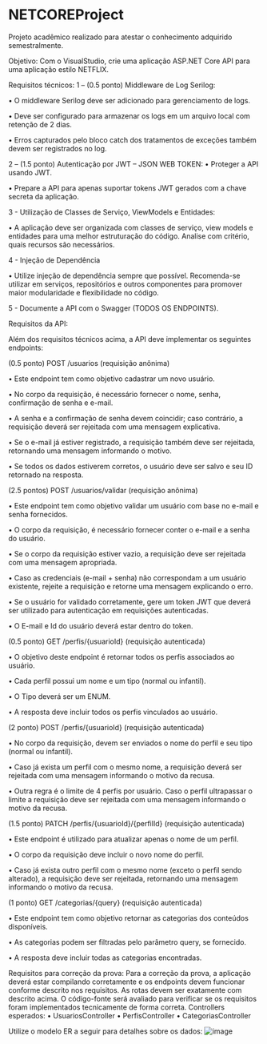 # NETCOREProject
Projeto acadêmico realizado para atestar o conhecimento adquirido semestralmente.


Objetivo:
Com o VisualStudio, crie uma aplicação ASP.NET Core API para uma aplicação estilo NETFLIX.


Requisitos técnicos:
1 – (0.5 ponto) Middleware de Log Serilog:

•	O middleware Serilog deve ser adicionado para gerenciamento de logs.

•	Deve ser configurado para armazenar os logs em um arquivo local com retenção de 2 dias.

•	Erros capturados pelo bloco catch dos tratamentos de exceções também devem ser registrados no log.


2 – (1.5 ponto) Autenticação por JWT – JSON WEB TOKEN:
•	Proteger a API usando JWT.

•	Prepare a API para apenas suportar tokens JWT gerados com a chave secreta da aplicação.


3 - Utilização de Classes de Serviço, ViewModels e Entidades:

•	A aplicação deve ser organizada com classes de serviço, view models e entidades para uma melhor estruturação do código. Analise com critério, quais recursos são necessários.


4 - Injeção de Dependência

•	Utilize injeção de dependência sempre que possível. Recomenda-se utilizar em serviços, repositórios e outros componentes para promover maior modularidade e flexibilidade no código.


5 - Documente a API com o Swagger (TODOS OS ENDPOINTS).





Requisitos da API:

Além dos requisitos técnicos acima, a API deve implementar os seguintes endpoints:


(0.5 ponto) POST /usuarios (requisição anônima)

•	Este endpoint tem como objetivo cadastrar um novo usuário.

•	No corpo da requisição, é necessário fornecer o nome, senha, confirmação de senha e e-mail.

•	A senha e a confirmação de senha devem coincidir; caso contrário, a requisição deverá ser rejeitada com uma mensagem explicativa.

•	Se o e-mail já estiver registrado, a requisição também deve ser rejeitada, retornando uma mensagem informando o motivo.

•	Se todos os dados estiverem corretos, o usuário deve ser salvo e seu ID retornado na resposta.


(2.5 pontos) POST /usuarios/validar (requisição anônima)

•	Este endpoint tem como objetivo validar um usuário com base no e-mail e senha fornecidos.

•	O corpo da requisição, é necessário fornecer conter o e-mail e a senha do usuário.

•	Se o corpo da requisição estiver vazio, a requisição deve ser rejeitada com uma mensagem apropriada.

•	Caso as credenciais (e-mail + senha) não correspondam a um usuário existente, rejeite a requisição e retorne uma mensagem explicando o erro.

•	Se o usuário for validado corretamente, gere um token JWT que deverá ser utilizado para autenticação em requisições autenticadas.

•	O E-mail e  Id do usuário deverá estar dentro do token.


(0.5 ponto) GET /perfis/{usuarioId} (requisição autenticada)

•	O objetivo deste endpoint é retornar todos os perfis associados ao usuário.

•	Cada perfil possui um nome e um tipo (normal ou infantil).

•	O Tipo deverá ser um ENUM.

•	A resposta deve incluir todos os perfis vinculados ao usuário.


(2 ponto) POST /perfis/{usuarioId} (requisição autenticada)

•	No corpo da requisição, devem ser enviados o nome do perfil e seu tipo (normal ou infantil).

•	Caso já exista um perfil com o mesmo nome, a requisição deverá ser rejeitada com uma mensagem informando o motivo da recusa.

•	Outra regra é o limite de 4 perfis por usuário. Caso o perfil ultrapassar o limite a requisição deve ser rejeitada com uma mensagem informando o motivo da recusa.


(1.5 ponto) PATCH /perfis/{usuarioId}/{perfilId} (requisição autenticada)

•	Este endpoint é utilizado para atualizar apenas o nome de um perfil.

•	O corpo da requisição deve incluir o novo nome do perfil.

•	Caso já exista outro perfil com o mesmo nome (exceto o perfil sendo alterado), a requisição deve ser rejeitada, retornando uma mensagem 
informando o motivo da recusa.


(1 ponto) GET /categorias/{query} (requisição autenticada)

•	Este endpoint tem como objetivo retornar as categorias dos conteúdos disponíveis.

•	As categorias podem ser filtradas pelo parâmetro query, se fornecido.

•	A resposta deve incluir todas as categorias encontradas.


 
Requisitos para correção da prova:
Para a correção da prova, a aplicação deverá estar compilando corretamente e os endpoints devem funcionar conforme descrito nos requisitos. As rotas devem ser exatamente com descrito acima. O código-fonte será avaliado para verificar se os requisitos foram implementados tecnicamente de forma correta. Controllers esperados: 
•	UsuariosController 
•	PerfisController
•	CategoriasController

Utilize o modelo ER a seguir para detalhes sobre os dados:
![image](https://github.com/user-attachments/assets/5ca0f2bc-4ae0-4eb2-ad02-bac1ad0ff3d0)

